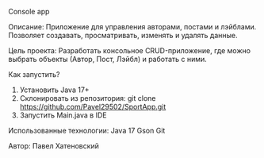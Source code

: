 Console app

Описание:
Приложение для управления авторами, постами и лэйблами.
Позволяет создавать, просматривать, изменять и удалять данные.

Цель проекта:
Разработать консольное CRUD-приложение, где можно выбрать объекты
(Автор, Пост, Лэйбл) и работать с ними.

Как запустить?
1. Установить Java 17+
2. Склонировать из репозитория:
git clone https://github.com/Pavel29502/SportApp.git
3. Запустить Main.java в IDE

Использованные технологии:
Java 17
Gson
Git

Автор: Павел Хатеновский

